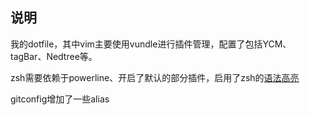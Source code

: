 ## 说明
  我的dotfile，其中vim主要使用vundle进行插件管理，配置了包括YCM、tagBar、Nedtree等。

  zsh需要依赖于powerline、开启了默认的部分插件，启用了zsh的<a href="https://github.com/zsh-users/zsh-syntax-highlighting">语法高亮</a>

  gitconfig增加了一些alias
